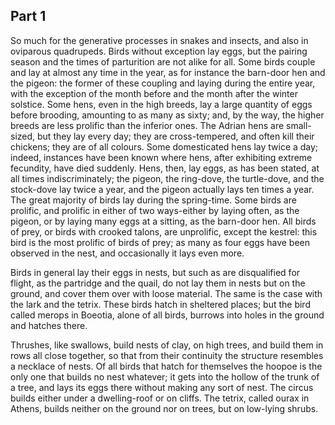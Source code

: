 ## Part 1

So much for the generative processes in snakes and insects, and also in oviparous quadrupeds.
Birds without exception lay eggs, but the pairing season and the times of parturition are not alike for all.
Some birds couple and lay at almost any time in the year, as for instance the barn-door hen and the pigeon: the former of these coupling and laying during the entire year, with the exception of the month before and the month after the winter solstice.
Some hens, even in the high breeds, lay a large quantity of eggs before brooding, amounting to as many as sixty; and, by the way, the higher breeds are less prolific than the inferior ones.
The Adrian hens are small-sized, but they lay every day; they are cross-tempered, and often kill their chickens; they are of all colours.
Some domesticated hens lay twice a day; indeed, instances have been known where hens, after exhibiting extreme fecundity, have died suddenly.
Hens, then, lay eggs, as has been stated, at all times indiscriminately; the pigeon, the ring-dove, the turtle-dove, and the stock-dove lay twice a year, and the pigeon actually lays ten times a year.
The great majority of birds lay during the spring-time.
Some birds are prolific, and prolific in either of two ways-either by laying often, as the pigeon, or by laying many eggs at a sitting, as the barn-door hen.
All birds of prey, or birds with crooked talons, are unprolific, except the kestrel: this bird is the most prolific of birds of prey; as many as four eggs have been observed in the nest, and occasionally it lays even more.

Birds in general lay their eggs in nests, but such as are disqualified for flight, as the partridge and the quail, do not lay them in nests but on the ground, and cover them over with loose material.
The same is the case with the lark and the tetrix.
These birds hatch in sheltered places; but the bird called merops in Boeotia, alone of all birds, burrows into holes in the ground and hatches there.

Thrushes, like swallows, build nests of clay, on high trees, and build them in rows all close together, so that from their continuity the structure resembles a necklace of nests.
Of all birds that hatch for themselves the hoopoe is the only one that builds no nest whatever; it gets into the hollow of the trunk of a tree, and lays its eggs there without making any sort of nest.
The circus builds either under a dwelling-roof or on cliffs.
The tetrix, called ourax in Athens, builds neither on the ground nor on trees, but on low-lying shrubs.


